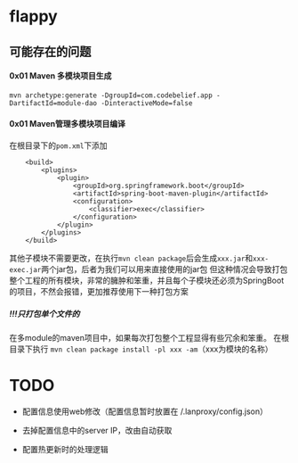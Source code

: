 # flappy





## 可能存在的问题

#### 0x01 Maven 多模块项目生成
```
mvn archetype:generate -DgroupId=com.codebelief.app -DartifactId=module-dao -DinteractiveMode=false

```


#### 0x01 Maven管理多模块项目编译

在根目录下的`pom.xml`下添加
```
    <build>
        <plugins>
            <plugin>
                <groupId>org.springframework.boot</groupId>
                <artifactId>spring-boot-maven-plugin</artifactId>
                <configuration>
                    <classifier>exec</classifier>
                </configuration>
            </plugin>
        </plugins>
    </build>
```
其他子模块不需要更改，在执行`mvn clean package`后会生成`xxx.jar`和`xxx-exec.jar`两个jar包，后者为我们可以用来直接使用的jar包
但这种情况会导致打包整个工程的所有模块，非常的臃肿和笨重，并且每个子模块还必须为SpringBoot的项目，不然会报错，更加推荐使用下一种打包方案


#####  !!!只打包单个文件的

在多module的maven项目中，如果每次打包整个工程显得有些冗余和笨重。
在根目录下执行 `mvn clean package install -pl xxx -am`（xxx为模块的名称）


# TODO

- 配置信息使用web修改（配置信息暂时放置在 /.lanproxy/config.json）

- 去掉配置信息中的server IP，改由自动获取

- 配置热更新时的处理逻辑